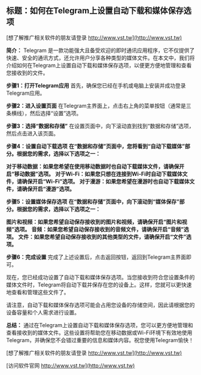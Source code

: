 ## **标题：如何在Telegram上设置自动下载和媒体保存选项**

[想了解推广相关软件的朋友请登录 http://www.vst.tw](http://www.vst.tw)

**简介：**
Telegram 是一款功能强大且备受欢迎的即时通讯应用程序，它不仅提供了快速、安全的通讯方式，还允许用户分享各种类型的媒体文件。在本文中，我们将介绍如何在Telegram上设置自动下载和媒体保存选项，以便更方便地管理和查看您接收到的文件。

**步骤1：打开Telegram应用**
首先，确保您已经在手机或电脑上安装并成功登录Telegram应用。

**步骤2：进入设置页面**
在Telegram主界面上，点击右上角的菜单按钮（通常是三条横线），然后选择“设置”选项。

**步骤3：选择“数据和存储”**
在设置页面中，向下滚动直到找到“数据和存储”选项，然后点击进入该页面。

**步骤4：设置自动下载选项**
**在“数据和存储”页面中，您将看到“自动下载媒体”部分。根据您的需求，选择以下选项之一：**

**对于移动数据：如果您希望在使用移动数据时也自动下载媒体文件，请确保开启“移动数据”选项。**
**对于Wi-Fi：如果您只想在连接到Wi-Fi时自动下载媒体文件，请确保开启“Wi-Fi”选项。**
**对于漫游：如果您希望在漫游时也自动下载媒体文件，请确保开启“漫游”选项。**

**步骤5：设置媒体保存选项**
**在“数据和存储”页面中，向下滚动到“媒体保存”部分。根据您的需求，选择以下选项之一：**

**图片和视频：如果您希望自动保存接收到的图片和视频，请确保开启“图片和视频”选项。**
**音频：如果您希望自动保存接收到的音频文件，请确保开启“音频”选项。**
**文件：如果您希望自动保存接收到的其他类型的文件，请确保开启“文件”选项。**

**步骤6：完成设置**
完成了上述设置后，点击返回按钮，返回到Telegram主界面即可。

现在，您已经成功设置了自动下载和媒体保存选项。当您接收到符合您设置条件的媒体文件时，Telegram将自动下载并保存在您的设备上。这样，您就可以更快速地查看和管理这些文件了。

请注意，自动下载和媒体保存选项可能会占用您设备的存储空间，因此请根据您的设备容量和个人需求进行设置。

**总结：**
通过在Telegram上设置自动下载和媒体保存选项，您可以更方便地管理和查看接收到的媒体文件。这些设置将帮助您在移动数据或Wi-Fi环境下有效地使用Telegram，并确保您不会错过重要的信息和媒体内容。祝您使用Telegram愉快！

[想了解推广相关软件的朋友请登录 http://www.vst.tw](http://www.vst.tw)


[访问软件官网 http://www.vst.tw](http://www.vst.tw)
